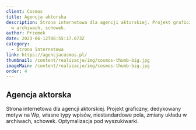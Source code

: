 ```yaml
---
client: Cosmos
title: Agencja aktorska
description: Strona internetowa dla agencji aktorskiej. Projekt graficzny, dedykowany motyw na Wp, własne typy wpisów, niestandardowe pola, zmiany układu
  w archiwach, schowek.
author: Przemek
date: 2023-06-12T06:55:17.673Z
category:
  - Strona internetowa
link: https://agencjacosmos.pl/
thumbnail: /content/realizacje/img/cosmos-thumb-big.jpg
imageMain: /content/realizacje/img/cosmos-thumb-big.jpg
order: 4
---
```


## Agencja aktorska

Strona internetowa dla agencji aktorskiej. Projekt graficzny, dedykowany motyw na Wp, własne typy wpisów, niestandardowe pola, zmiany układu w archiwach, schowek. Optymalizacja pod wyszukiwarki.